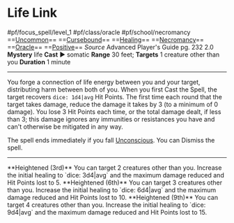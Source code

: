 # Life Link
#pf/focus_spell/level_1 #pf/class/oracle #pf/school/necromancy 
==[Uncommon](../../../Traits/Uncommon.md)== ==[Cursebound](../../../Traits/Cursebound.md)== ==[Healing](../../../Traits/Healing.md)== ==[Necromancy](../../../Traits/Necromancy.md)== ==[Oracle](../../../Traits/Oracle.md)== ==[Positive](../../../Traits/Positive.md)==
*Source* Advanced Player's Guide pg. 232 2.0
**Mystery** life
**Cast** ► somatic
**Range** 30 feet; **Targets** 1 creature other than you
**Duration** 1 minute

---
You forge a connection of life energy between you and your target, distributing harm between both of you. When you first Cast the Spell, the target recovers `dice: 1d4|avg` Hit Points. The first time each round that the target takes damage, reduce the damage it takes by 3 (to a minimum of 0 damage). You lose 3 Hit Points each time, or the total damage dealt, if less than 3; this damage ignores any immunities or resistances you have and can't otherwise be mitigated in any way.

The spell ends immediately if you fall [Unconscious](../../../Conditions/Unconscious.md). You can Dismiss the spell.

<hr>
**Heightened (3rd)** You can target 2 creatures other than you. Increase the initial healing to `dice: 3d4|avg` and the maximum damage reduced and Hit Points lost to 5.
**Heightened (6th)** You can target 3 creatures other than you. Increase the initial healing to `dice: 6d4|avg` and the maximum damage reduced and Hit Points lost to 10.
**Heightened (9th)** You can target 4 creatures other than you. Increase the initial healing to `dice: 9d4|avg` and the maximum damage reduced and Hit Points lost to 15.